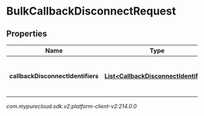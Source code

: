 # BulkCallbackDisconnectRequest


## Properties

| Name | Type | Description | Notes |
| ------------ | ------------- | ------------- | ------------- |
| **callbackDisconnectIdentifiers** | [**List&lt;CallbackDisconnectIdentifier&gt;**](CallbackDisconnectIdentifier) | The list of requests to disconnect callbacks in bulk |  |




_com.mypurecloud.sdk.v2:platform-client-v2:214.0.0_
